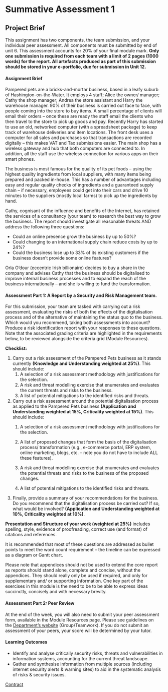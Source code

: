 # Summative Assessment 1

## Project Brief
This assignment has two components, the team submission, and your individual peer assessment. All components must be submitted by end of unit 6. This assessment accounts for 20% of your final module mark. **Only one submission is required from each team with a limit of 2 pages (1000 words) for the report. All artefacts produced as part of this submission should be stored in your e-portfolio, due for submission in Unit 12.**  

#### Assignment Brief

Pampered pets are a bricks-and-mortar business, based in a leafy suburb of Hashington-on-the-Water. It employs 4 staff; Alice the owner/ manager; Cathy the shop manager; Andrea the store assistant and Harry the warehouse manager. 90% of their business is carried out face to face, with people coming into the store to buy items. A small percentage of clients will email their orders – once these are ready the staff email the clients who then travel to the store to pick up goods and pay. Recently Harry has started to use an old, networked computer (with a spreadsheet package) to keep track of warehouse deliveries and item locations. The front desk uses a computer for all sales and purchases so that transactions are recorded digitally – this makes VAT and Tax submissions easier. The main shop has a wireless gateway and hub that both computers are connected to. In addition, all the staff use the wireless connection for various apps on their smart phones.

The business is most famous for the quality of its pet foods – using the highest quality ingredients from local suppliers, with many items being prepared and packed in-house. This has a number of advantages including easy and regular quality checks of ingredients and a guaranteed supply chain – if necessary, employees could get into their cars and drive 10 minutes to the suppliers (mostly local farms) to pick up the ingredients by hand.

Cathy, cognisant of the influence and benefits of the Internet, has retained the services of a consultancy (your team) to research the best way to grow the business. The report should investigate all reasonable threats AND address the following three questions:

- Could an online presence grow the business by up to 50%?
- Could changing to an international supply chain reduce costs by up to 24%?
- Could the business lose up to 33% of its existing customers if the business doesn’t provide some online features?

Orla O’dour (eccentric Irish billionaire) decides to buy a share in the company and advises Cathy that the business should be digitalised to improve internal business processes and to expand the reach of the business internationally – and she is willing to fund the transformation.

#### Assessment Part 1: A Report by a Security and Risk Management team.

For this submission, your team are tasked with carrying out a risk assessment, evaluating the risks of both the effects of the digitalisation process and of the alternative of maintaining the status quo to the business. Which would you recommend, taking both assessments into account? Produce a risk identification report with your responses to these questions. Note that the associated grading criteria are highlighted in the requirements below, to be reviewed alongside the criteria grid (Module Resources).

**Checklist:**

1. Carry out a risk assessment of the Pampered Pets business as it stands currently **(Knowledge and Understanding weighted at 25%)**. This should include:
    1. A selection of a risk assessment methodology with justifications for the selection.
    2. A risk and threat modelling exercise that enumerates and evaluates the current threats and risks to the business.
    3. A list of potential mitigations to the identified risks and threats.
2. Carry out a risk assessment around the potential digitalisation process as applied to the Pampered Pets business **(Application and Understanding weighted at 15%, Criticality weighted at 15%)**. This should include:
    1. A selection of a risk assessment methodology with justifications for the selection.
    2. A list of proposed changes that form the basis of the digitalisation process/ transformation (e.g., e-commerce portal, ERP system, online marketing, blogs, etc. – note you do not have to include ALL these features).
    3. A risk and threat modelling exercise that enumerates and evaluates the potential threats and risks to the business of the proposed changes.
    
    5. A list of potential mitigations to the identified risks and threats.
3. Finally, provide a summary of your recommendations for the business. Do you recommend that the digitalisation process be carried out? If so, what would be involved? **(Application and Understanding weighted at 10%, Criticality weighted at 10%)**.

**Presentation and Structure of your work (weighted at 25%)** includes spelling, style, evidence of proofreading, correct use (and format) of citations and references.

It is recommended that most of these questions are addressed as bullet points to meet the word count requirement – the timeline can be expressed as a diagram or Gantt chart.

Please note that appendices should not be used to extend the core report as reports should stand alone, complete and concise, without the appendices. They should really only be used if required, and only for supplementary and/ or supporting information. One key part of the exercises in this module is the need to be to be able to express ideas succinctly, concisely and with necessary brevity.

#### Assessment Part 2: Peer Review

At the end of the week, you will also need to submit your peer assessment form, available in the Module Resources page. Please see guidelines on the [Department’s website](https://www.my-course.co.uk/course/view.php?id=4634&section=0) (Group/Teamwork). If you do not submit an assessment of your peers, your score will be determined by your tutor.

#### Learning Outcomes

- Identify and analyse critically security risks, threats and vulnerabilities in information systems, accounting for the current threat landscape.
- Gather and synthesise information from multiple sources (including internet security alerts & warning sites) to aid in the systematic analysis of risks & security issues.

[Contract](Team1_Contract.md)
